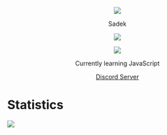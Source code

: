 <p align="center">  
<img src="https://media.discordapp.net/attachments/813341662545313832/813343404507267092/pokemon_pixel.gif">
</p>
<p align="center">
    Sadek
<p align="center">  
<img src="https://komarev.com/ghpvc/?username=zrSadek">
</p>
    <p align="center">
  <img src="https://discord.c99.nl/widget/theme-2/880376950647054397.png"/>
</p>
<p align="center">
Currently learning JavaScript 
<p align="center">  
    <a href="https://discord.gg/snoway">Discord Server  </a>
     
 # Statistics
<img src="https://github-readme-stats.vercel.app/api?username=sadekbtw&show_icons=true&theme=tokyonight">  

